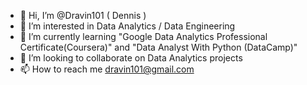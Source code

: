 - 👋 Hi, I’m @Dravin101  ( Dennis )
- 👀 I’m interested in Data Analytics / Data Engineering
- 🌱 I’m currently learning "Google Data Analytics Professional Certificate(Coursera)" and "Data Analyst With Python (DataCamp)"
- 💞️ I’m looking to collaborate on Data Analytics projects
- 📫 How to reach me dravin101@gmail.com


<!---
Dravin101/Dravin101 is a ✨ special ✨ repository because its `README.md` (this file) appears on your GitHub profile.
You can click the Preview link to take a look at your changes.
--->
